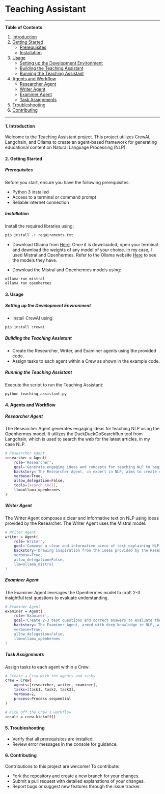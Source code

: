 # Teaching Assistant

---

**Table of Contents**

1. [Introduction](#1-introduction)
2. [Getting Started](#2-getting-started)
    - [Prerequisites](#prerequisites)
    - [Installation](#installation)
3. [Usage](#3-usage)
    - [Setting up the Development Environment](#setting-up-the-development-environment)
    - [Building the Teaching Assistant](#building-the-teaching-assistant)
    - [Running the Teaching Assistant](#running-the-teaching-assistant)
4. [Agents and Workflow](#4-agents-and-workflow)
    - [Researcher Agent](#researcher-agent)
    - [Writer Agent](#writer-agent)
    - [Examiner Agent](#examiner-agent)
    - [Task Assignments](#task-assignments)
5. [Troubleshooting](#5-troubleshooting)
6. [Contributing](#6-contributing)

---

#### 1. Introduction

Welcome to the Teaching Assistant project. This project utilizes CrewAI, Langchain, and Ollama to create an agent-based framework for generating educational content on Natural Language Processing (NLP).

#### 2. Getting Started

##### Prerequisites

Before you start, ensure you have the following prerequisites:

- Python 3 installed
- Access to a terminal or command prompt
- Reliable internet connection

##### Installation

Install the required libraries using:

```bash
pip install -r requirements.txt
```

- Download Ollama from [Here](https://ollama.ai/download). Once it is downloaded, open your terminal and download the weights of any model of your choice. In my case, I used Mistral and Openhermes. Refer to the Ollama website [Here](https://ollama.ai/library) to see the models they have.

- Download the Mistral and Openhermes models using:

```bash
ollama run mistral
ollama run openhermes
```

#### 3. Usage

##### Setting up the Development Environment

- Install CrewAI using:

```bash
pip install crewai
```

##### Building the Teaching Assistant

- Create the Researcher, Writer, and Examiner agents using the provided code.
- Assign tasks to each agent within a Crew as shown in the example code.

##### Running the Teaching Assistant

Execute the script to run the Teaching Assistant:

```bash
python teaching_assistant.py
```

#### 4. Agents and Workflow

##### Researcher Agent

The Researcher Agent generates engaging ideas for teaching NLP using the Openhermes model. It utilizes the DuckDuckGoSearchRun tool from Langchain, which is used to search the web for the latest articles, in my case NLP.

```bash
# Researcher Agent
researcher = Agent(
    role='Researcher',
    goal='Generate engaging ideas and concepts for teaching NLP to beginners.',
    backstory='The Researcher Agent, an expert in NLP, aims to create captivating concepts to serve as a foundation for the Writer Agent.',
    verbose=True,
    allow_delegation=False,
    tools=[search_tool],
    llm=ollama_openhermes
)
```

##### Writer Agent

The Writer Agent composes a clear and informative text on NLP using ideas provided by the Researcher. The Writer Agent uses the Mistral model.

```bash
# Writer Agent
writer = Agent(
    role='Writer',
    goal='Compose a clear and informative piece of text explaining NLP.',
    backstory='Drawing inspiration from the ideas provided by the Researcher, the Writer Agent\'s goal is to produce an easily digestible text on NLP.',
    verbose=True,
    allow_delegation=False,
    llm=ollama_mistral
)
```

##### Examiner Agent

The Examiner Agent leverages the Openhermes model to craft 2-3 insightful test questions to evaluate understanding.

```bash
# Examiner Agent
examiner = Agent(
    role='Examiner',
    goal='Create 2-3 test questions and correct answers to evaluate the understanding of the NLP text.',
    backstory='The Examiner Agent, armed with deep knowledge in NLP, will meticulously design questions and provide correct answers to gauge the students\' comprehension after reading the text crafted by the Writer.',
    verbose=True,
    allow_delegation=False,
    llm=ollama_openhermes
)
```

##### Task Assignments

Assign tasks to each agent within a Crew:

```bash
# Create a Crew with the agents and tasks
crew = Crew(
    agents=[researcher, writer, examiner],
    tasks=[task1, task2, task3],
    verbose=2,
    process=Process.sequential
)

# Kick off the Crew's workflow
result = crew.kickoff()
```

#### 5. Troubleshooting

- Verify that all prerequisites are installed.
- Review error messages in the console for guidance.

#### 6. Contributing

Contributions to this project are welcome! To contribute:

- Fork the repository and create a new branch for your changes.
- Submit a pull request with detailed explanations of your changes.
- Report bugs or suggest new features through the issue tracker.
```
